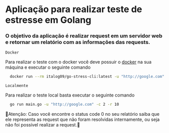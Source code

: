# Aplicação para realizar teste de estresse em Golang
### O objetivo da aplicação é realizar request em um servidor web e retornar um relatório com as informações das requests.

``Docker``

Para realizar o teste com o docker você deve possuir o [docker](https://www.docker.com/) na sua máquina e executar o seguinte comando

```sh
  docker run --rm italog09/go-stress-cli:latest -u "http://google.com" -c 2 -r 10
```

``Localmente``

Para realizar o teste local basta executar o seguinte comando

```sh
  go run main.go -u "http://google.com" -c 2 -r 10
```

🚧Atenção: Caso você encontre o status code 0 no seu relatório saiba que ele representa as request que não foram resolvidas internamente, ou seja não foi possível realizar a request.🚧